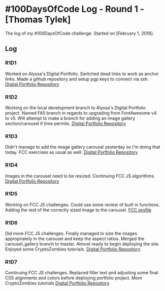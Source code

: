 # #100DaysOfCode Log - Round 1 - [Thomas Tylek]

The log of my #100DaysOfCode challenge. Started on [February 1, 2018].

## Log

### R1D1 
Worked on Alyssa's Digital Portfolio. Switched dead links to work as anchor links. Made a github repository and setup pgp keys to connect via ssh. [Digital Portfolio Repository](https://github.com/zippkidd/alyssaDigitalPortfolio)

### R1D2
Working on the local development branch to Alyssa's Digital Portfolio project. Named FA5 branch in regards to upgrading from FontAwesome v4 to v5. Will attempt to make a branch for adding an image gallery seciton/carousel if time permits. [Digital Portfolio Repository](https://github.com/zippkidd/alyssaDigitalPortfolio)

### R1D3
Didn't manage to add the image gallery carousel yesterday so I'm doing that today. FCC exercises as usual as well. [Digital Portfolio Repository](https://github.com/zippkidd/alyssaDigitalPortfolio)

### R1D4
Images in the carousel need to be resized. Continuing FCC JS algorithms. [Digital Portfolio Repository](https://github.com/zippkidd/alyssaDigitalPortfolio)

### R1D5 
Working on FCC JS challenges. Could use some review of built in functions. Adding the rest of the correctly sized image to the carousel. [FCC profile](https://www.freecodecamp.org/fcc5b2e0118-fd1e-4b82-bb9c-8e1152d968e5)

### R1D6 
Did more FCC JS challenges. Finally managed to size the images appropriately in the carousel and keep the aspect ratios. Merged the carousel_gallery branch to master. Almost ready to begin deploying the site. Enjoyed some CryptoZombies tutorials. [Digital Portfolio Repository](https://github.com/zippkidd/alyssaDigitalPortfolio)

### R1D7
Continuing FCC JS challenges. Replaced filler text and adjusting some final CSS alignments and colors before deploying portfolio project. More CryptoZombies tutorials [Digital Portfolio Repository](https://github.com/zippkidd/alyssaDigitalPortfolio)